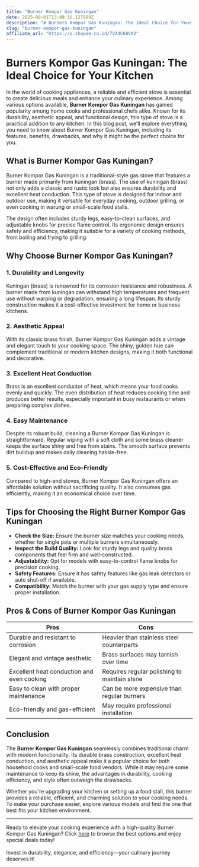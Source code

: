 ```yaml
---
title: "Burner Kompor Gas Kuningan"
date: 2025-08-01T13:49:10.127989Z
description: "# Burners Kompor Gas Kuningan: The Ideal Choice for Your Kitchen..."
slug: "burner-kompor-gas-kuningan"
affiliate_url: "https://s.shopee.co.id/7V44C68VX2"
---
```

# Burners Kompor Gas Kuningan: The Ideal Choice for Your Kitchen

In the world of cooking appliances, a reliable and efficient stove is essential to create delicious meals and enhance your culinary experience. Among various options available, **Burner Kompor Gas Kuningan** has gained popularity among home cooks and professional chefs alike. Known for its durability, aesthetic appeal, and functional design, this type of stove is a practical addition to any kitchen. In this blog post, we’ll explore everything you need to know about Burner Kompor Gas Kuningan, including its features, benefits, drawbacks, and why it might be the perfect choice for you.

## What is Burner Kompor Gas Kuningan?

Burner Kompor Gas Kuningan is a traditional-style gas stove that features a burner made primarily from kuningan (brass). The use of kuningan (brass) not only adds a classic and rustic look but also ensures durability and excellent heat conduction. This type of stove is designed for indoor and outdoor use, making it versatile for everyday cooking, outdoor grilling, or even cooking in warung or small-scale food stalls.

The design often includes sturdy legs, easy-to-clean surfaces, and adjustable knobs for precise flame control. Its ergonomic design ensures safety and efficiency, making it suitable for a variety of cooking methods, from boiling and frying to grilling.

## Why Choose Burner Kompor Gas Kuningan?

### 1. Durability and Longevity

Kuningan (brass) is renowned for its corrosion resistance and robustness. A burner made from kuningan can withstand high temperatures and frequent use without warping or degradation, ensuring a long lifespan. Its sturdy construction makes it a cost-effective investment for home or business kitchens.

### 2. Aesthetic Appeal

With its classic brass finish, Burner Kompor Gas Kuningan adds a vintage and elegant touch to your cooking space. The shiny, golden hue can complement traditional or modern kitchen designs, making it both functional and decorative.

### 3. Excellent Heat Conduction

Brass is an excellent conductor of heat, which means your food cooks evenly and quickly. The even distribution of heat reduces cooking time and produces better results, especially important in busy restaurants or when preparing complex dishes.

### 4. Easy Maintenance

Despite its robust build, cleaning a Burner Kompor Gas Kuningan is straightforward. Regular wiping with a soft cloth and some brass cleaner keeps the surface shiny and free from stains. The smooth surface prevents dirt buildup and makes daily cleaning hassle-free.

### 5. Cost-Effective and Eco-Friendly

Compared to high-end stoves, Burner Kompor Gas Kuningan offers an affordable solution without sacrificing quality. It also consumes gas efficiently, making it an economical choice over time.

## Tips for Choosing the Right Burner Kompor Gas Kuningan

- **Check the Size:** Ensure the burner size matches your cooking needs, whether for single pots or multiple burners simultaneously.
- **Inspect the Build Quality:** Look for sturdy legs and quality brass components that feel firm and well-constructed.
- **Adjustability:** Opt for models with easy-to-control flame knobs for precision cooking.
- **Safety Features:** Ensure it has safety features like gas leak detectors or auto shut-off if available.
- **Compatibility:** Match the burner with your gas supply type and ensure proper installation.

## Pros & Cons of Burner Kompor Gas Kuningan

| Pros                                            | Cons                                           |
|------------------------------------------------|------------------------------------------------|
| Durable and resistant to corrosion           | Heavier than stainless steel counterparts   |
| Elegant and vintage aesthetic                  | Brass surfaces may tarnish over time        |
| Excellent heat conduction and even cooking   | Requires regular polishing to maintain shine |
| Easy to clean with proper maintenance         | Can be more expensive than regular burners  |
| Eco-friendly and gas-efficient                 | May require professional installation      |

## Conclusion

The **Burner Kompor Gas Kuningan** seamlessly combines traditional charm with modern functionality. Its durable brass construction, excellent heat conduction, and aesthetic appeal make it a popular choice for both household cooks and small-scale food vendors. While it may require some maintenance to keep its shine, the advantages in durability, cooking efficiency, and style often outweigh the drawbacks.

Whether you're upgrading your kitchen or setting up a food stall, this burner provides a reliable, efficient, and charming solution to your cooking needs. To make your purchase easier, explore various models and find the one that best fits your kitchen environment.

---

Ready to elevate your cooking experience with a high-quality Burner Kompor Gas Kuningan? Click [here](https://s.shopee.co.id/7V44C68VX2) to browse the best options and enjoy special deals today!  
</br>Invest in durability, elegance, and efficiency—your culinary journey deserves it!